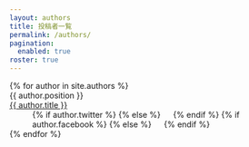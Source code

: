 ```yaml
---
layout: authors
title: 投稿者一覧
permalink: /authors/
pagination: 
  enabled: true
roster: true
---
```

<div class="about-dl">
  <dl>
  {% for author in site.authors %}
    <dt>
    <span class="meta">{{ author.position }}</span><br />
    <a href="{{ author.url }}">{{ author.title }}</a>
    </dt>
    <dd>
    {% if author.twitter %}
    <a href="https://twitter.com/{{ author.twitter }}" target="_blank" rel="noopener" role="link" aria-label="Twitter"><i class="fa-twitter fa-2x"></i></a>
    {% else %}
    <i class="fa-2x">&emsp;</i>
    {% endif %}
    {% if author.facebook %}
    <a href="https://www.facebook.com/{{ author.facebook }}" target="_blank" rel="noopener" role="link" aria-label="Facebook"><i class="fa-facebook fa-2x"></i></a>
    {% else %}
    <i class="fa-2x">&emsp;</i>
    {% endif %}
    </dd>
  {% endfor %}
  </dl>
</div>
